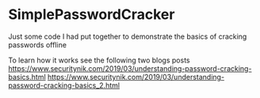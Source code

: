 # SimplePasswordCracker
Just some code I had put together to demonstrate the basics of cracking passwords offline

To learn how it works see the following two blogs posts
https://www.securitynik.com/2019/03/understanding-password-cracking-basics.html
https://www.securitynik.com/2019/03/understanding-password-cracking-basics_2.html

